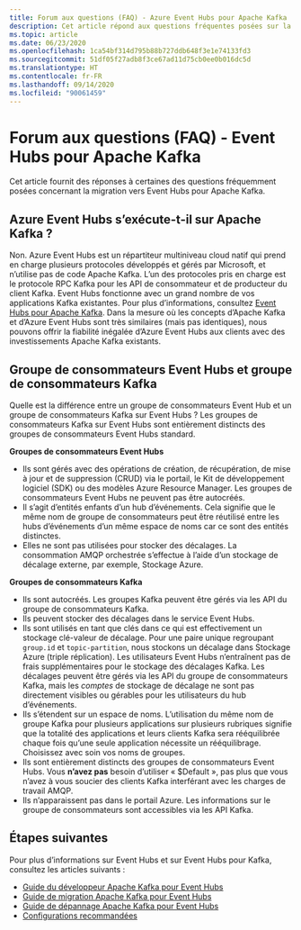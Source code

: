 ```yaml
---
title: Forum aux questions (FAQ) - Azure Event Hubs pour Apache Kafka
description: Cet article répond aux questions fréquentes posées sur la prise en charge d’Azure Event Hubs pour les clients Apache Kafka non couvertes ailleurs.
ms.topic: article
ms.date: 06/23/2020
ms.openlocfilehash: 1ca54bf314d795b88b727ddb648f3e1e74133fd3
ms.sourcegitcommit: 51df05f27adb8f3ce67ad11d75cb0ee0b016dc5d
ms.translationtype: HT
ms.contentlocale: fr-FR
ms.lasthandoff: 09/14/2020
ms.locfileid: "90061459"
---
```

# <a name="frequently-asked-questions---event-hubs-for-apache-kafka"></a>Forum aux questions (FAQ) - Event Hubs pour Apache Kafka 
Cet article fournit des réponses à certaines des questions fréquemment posées concernant la migration vers Event Hubs pour Apache Kafka.

## <a name="does-azure-event-hubs-run-on-apache-kafka"></a>Azure Event Hubs s’exécute-t-il sur Apache Kafka ?

Non. Azure Event Hubs est un répartiteur multiniveau cloud natif qui prend en charge plusieurs protocoles développés et gérés par Microsoft, et n’utilise pas de code Apache Kafka. L’un des protocoles pris en charge est le protocole RPC Kafka pour les API de consommateur et de producteur du client Kafka. Event Hubs fonctionne avec un grand nombre de vos applications Kafka existantes. Pour plus d’informations, consultez [Event Hubs pour Apache Kafka](event-hubs-for-kafka-ecosystem-overview.md). Dans la mesure où les concepts d’Apache Kafka et d’Azure Event Hubs sont très similaires (mais pas identiques), nous pouvons offrir la fiabilité inégalée d’Azure Event Hubs aux clients avec des investissements Apache Kafka existants. 

## <a name="event-hubs-consumer-group-vs-kafka-consumer-group"></a>Groupe de consommateurs Event Hubs et groupe de consommateurs Kafka
Quelle est la différence entre un groupe de consommateurs Event Hub et un groupe de consommateurs Kafka sur Event Hubs ? Les groupes de consommateurs Kafka sur Event Hubs sont entièrement distincts des groupes de consommateurs Event Hubs standard.

**Groupes de consommateurs Event Hubs**

- Ils sont gérés avec des opérations de création, de récupération, de mise à jour et de suppression (CRUD) via le portail, le Kit de développement logiciel (SDK) ou des modèles Azure Resource Manager. Les groupes de consommateurs Event Hubs ne peuvent pas être autocréés.
- Il s’agit d’entités enfants d’un hub d’événements. Cela signifie que le même nom de groupe de consommateurs peut être réutilisé entre les hubs d’événements d’un même espace de noms car ce sont des entités distinctes.
- Elles ne sont pas utilisées pour stocker des décalages. La consommation AMQP orchestrée s’effectue à l’aide d’un stockage de décalage externe, par exemple, Stockage Azure.

**Groupes de consommateurs Kafka**

- Ils sont autocréés.  Les groupes Kafka peuvent être gérés via les API du groupe de consommateurs Kafka.
- Ils peuvent stocker des décalages dans le service Event Hubs.
- Ils sont utilisés en tant que clés dans ce qui est effectivement un stockage clé-valeur de décalage. Pour une paire unique regroupant `group.id` et `topic-partition`, nous stockons un décalage dans Stockage Azure (triple réplication). Les utilisateurs Event Hubs n’entraînent pas de frais supplémentaires pour le stockage des décalages Kafka. Les décalages peuvent être gérés via les API du groupe de consommateurs Kafka, mais les *comptes* de stockage de décalage ne sont pas directement visibles ou gérables pour les utilisateurs du hub d’événements.  
- Ils s’étendent sur un espace de noms. L’utilisation du même nom de groupe Kafka pour plusieurs applications sur plusieurs rubriques signifie que la totalité des applications et leurs clients Kafka sera rééquilibrée chaque fois qu’une seule application nécessite un rééquilibrage.  Choisissez avec soin vos noms de groupes.
- Ils sont entièrement distincts des groupes de consommateurs Event Hubs. Vous **n’avez pas** besoin d’utiliser « $Default », pas plus que vous n’avez à vous soucier des clients Kafka interférant avec les charges de travail AMQP.
- Ils n’apparaissent pas dans le portail Azure. Les informations sur le groupe de consommateurs sont accessibles via les API Kafka.

## <a name="next-steps"></a>Étapes suivantes
Pour plus d’informations sur Event Hubs et sur Event Hubs pour Kafka, consultez les articles suivants :  

- [Guide du développeur Apache Kafka pour Event Hubs](apache-kafka-developer-guide.md)
- [Guide de migration Apache Kafka pour Event Hubs](apache-kafka-migration-guide.md)
- [Guide de dépannage Apache Kafka pour Event Hubs](apache-kafka-troubleshooting-guide.md)
- [Configurations recommandées](apache-kafka-configurations.md)

